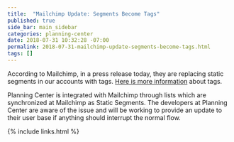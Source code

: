```yaml
---
title:  "Mailchimp Update: Segments Become Tags"
published: true
side_bar: main_sidebar
categories: planning-center
date: 2018-07-31 10:32:28 -07:00
permalink: 2018-07-31-mailchimp-update-segments-become-tags.html
tags: []
---
```


According to Mailchimp, in a press release today, they are replacing static segments in our accounts with tags.  [Here is more information](https://mailchimp.com/help/getting-started-tags/) about tags.

Planning Center is integrated with Mailchimp through lists which are synchronized at Mailchimp as Static Segments.  The developers at Planning Center are aware of the issue and will be working to provide an update to their user base if anything should interrupt the normal flow.

{% include links.html %}
